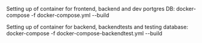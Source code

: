 Setting up of container for frontend, backend and dev portgres DB:
docker-compose -f docker-compose.yml --build

Setting up of container for backend, backendtests and testing database:
docker-compose -f docker-compose-backendtest.yml --build
